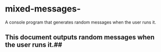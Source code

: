 # mixed-messages-
A console program that generates random messages when the user runs it.

## This document outputs random messages when the user runs it.##
